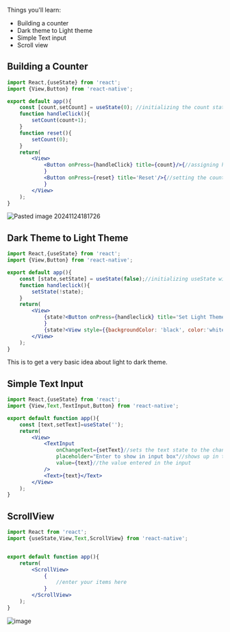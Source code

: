 
Things you'll learn:
- Building a counter
- Dark theme to Light theme
- Simple Text input
- Scroll view 

## Building a  Counter

```jsx
import React,{useState} from 'react';
import {View,Button} from 'react-native';

export default app(){
	const [count,setCount] = useState(0); //initializing the count state with 0
	function handleClick(){
		setCount(count+1);
	}
	function reset(){
		setCount(0);
	}
	return(
		<View>
			<Button onPress={handleClick} title={count}/>{//assigning handleClick function to button to increase the count upon clicking.
			}
			<Button onPress={reset} title='Reset'/>{//setting the count to 0
			}
		</View>
	);
}
```
![Pasted image 20241124181726](https://github.com/user-attachments/assets/9685ead9-f4da-4975-b6db-ce3760e38d48)


## Dark Theme to Light Theme
```jsx
import React,{useState} from 'react';
import {View,Button} from 'react-native';

export default app(){
	const [state,setState] = useState(false);//initializing useState with false.
	function handleclick(){
		setState(!state);
	}
	return(
		<View>
			{state?<Button onPress={handleclick} title='Set Light Theme'/>:<Button onPress={handleclick}title='Set Dark Theme'/>//ternary if else statement checking if the state is true, i.e dark theme else false i.e light theme
			}
			{state?<View style={{backgroundColor: 'black', color:'white'}}><Text>Hi</Text></View>:<View style={{backgroundColor:'white',color:'black'}}><Text>Hi</Text></View>}//setting the theme according to state.
		</View>
	);
}
```
This is to get a very basic idea about light to dark theme.

## Simple Text Input
```jsx
import React,{useState} from 'react';
import {View,Text,TextInput,Button} from 'react-native';

export default function app(){
	const [text,setText]=useState('');
	return(
		<View>
			<TextInput 
				onChangeText={setText}//sets the text state to the changed value in the input
				placeholder="Enter to show in input box"//shows up in the input box before entering anything
				value={text}//the value entered in the input
			/>
			<Text>{text}</Text>
		</View>
	);
}
```

## ScrollView
```jsx
import React from 'react';
import {useState,View,Text,ScrollView} from 'react-native';


export default function app(){
	return(
		<ScrollView>
			{
				//enter your items here
			}
		</ScrollView>
	);
}
```
![image](https://miro.medium.com/v2/resize:fit:700/1*PyHpvhb9EPWGcSVLp1VzRQ.gif)
